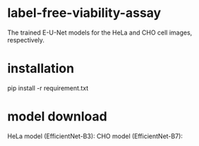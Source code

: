 # label-free-viability-assay

The trained E-U-Net models for the HeLa and CHO cell images, respectively.

# installation

pip install -r requirement.txt

# model download
HeLa model (EfficientNet-B3):
CHO model (EfficientNet-B7):
